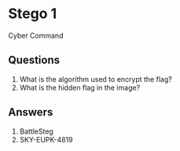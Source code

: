 # Stego 1
Cyber Command

## Questions
1. What is the algorithm used to encrypt the flag?
2. What is the hidden flag in the image?

## Answers
1. BattleSteg
2. SKY-EUPK-4819
